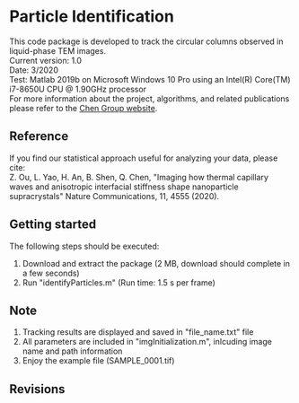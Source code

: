 # Particle Identification
This code package is developed to track the circular columns observed in liquid-phase TEM images.  
Current version: 1.0  
Date: 3/2020  
Test: Matlab 2019b on Microsoft Windows 10 Pro using an Intel(R) Core(TM) i7-8650U CPU @ 1.90GHz processor  
For more information about the project, algorithms, and related publications please refer to the [Chen Group website](https://chenlab.matse.illinois.edu/).

Reference
---------------
If you find our statistical approach useful for analyzing your data, please cite:  
Z. Ou, L. Yao, H. An, B. Shen, Q. Chen, "Imaging how thermal capillary waves and anisotropic interfacial stiffness shape nanoparticle supracrystals" Nature Communications, 11, 4555 (2020).

Getting started
---------------
The following steps should be executed:
1. Download and extract the package (2 MB, download should complete in a few seconds)
2. Run "identifyParticles.m" (Run time: 1.5 s per frame)

Note
---------------
1. Tracking results are displayed and saved in "file_name.txt" file
2. All parameters are included in "imgInitialization.m", inlcuding image name and path information
3. Enjoy the example file (SAMPLE_0001.tif)

Revisions
---------------

